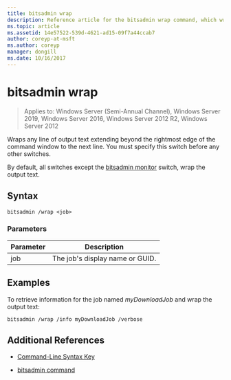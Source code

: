```yaml
---
title: bitsadmin wrap
description: Reference article for the bitsadmin wrap command, which wraps any line of output text extending beyond the rightmost edge of the command window to the next line.
ms.topic: article
ms.assetid: 14e57522-539d-4621-ad15-09f7a44ccab7
author: coreyp-at-msft
ms.author: coreyp
manager: dongill
ms.date: 10/16/2017
---
```

# bitsadmin wrap

> Applies to: Windows Server (Semi-Annual Channel), Windows Server 2019, Windows Server 2016, Windows Server 2012 R2, Windows Server 2012

Wraps any line of output text extending beyond the rightmost edge of the command window to the next line. You must specify this switch before any other switches.

By default, all switches except the [bitsadmin monitor](bitsadmin-monitor.md) switch, wrap the output text.

## Syntax

```
bitsadmin /wrap <job>
```

### Parameters

| Parameter | Description |
| --------- | ---------- |
| job | The job's display name or GUID. |

## Examples

To retrieve information for the job named *myDownloadJob* and wrap the output text:

```
bitsadmin /wrap /info myDownloadJob /verbose
```

## Additional References

- [Command-Line Syntax Key](command-line-syntax-key.md)

- [bitsadmin command](bitsadmin.md)
